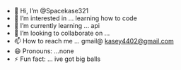 - 👋 Hi, I’m @Spacekase321
- 👀 I’m interested in ... learning how to code
- 🌱 I’m currently learning ... api 
- 💞️ I’m looking to collaborate on ...
- 📫 How to reach me ... gmail@ kasey4402@gmail.com
- 😄 Pronouns: ...none
- ⚡ Fun fact: ... ive got big balls

<!---
Spacekase321/Spacekase321 is a ✨ special ✨ repository because its `README.md` (this file) appears on your GitHub profile.
You can click the Preview link to take a look at your changes.
--->
